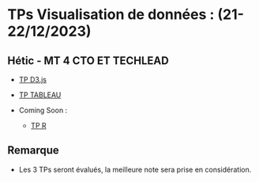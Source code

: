 # TPs Visualisation de données : (21-22/12/2023)

## Hétic - MT 4 CTO ET TECHLEAD


- [TP D3.js](./D3/)
- [TP TABLEAU](./TABLEAU)

- Coming Soon :
  
  - [TP R](./R)

## Remarque

- Les 3 TPs seront évalués, la meilleure note sera prise en considération. 
  